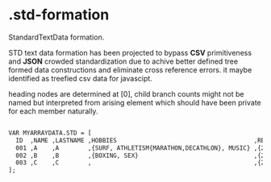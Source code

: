 .std-formation
==============

StandardTextData formation.

STD text data formation has been projected
to bypass **CSV** primitiveness and **JSON** crowded standardization due to achive better defined tree formed data constructions
and eliminate cross reference errors.
it maybe identified as treefied csv data for javascipt.

heading nodes are determined at [0],
child branch counts might not be named but interpreted from arising element which should have been private for each member naturally.
```html

VAR MYARRAYDATA.STD = [
  ID  ,NAME ,LASTNAME ,HOBBIES                                      ,REVENUES
  001 ,A    ,A        ,{SURF, ATHLETISM{MARATHON,DECATHLON}, MUSIC} ,{2014{MARCH{$2000},APRIL{$1750}}}
  002 ,B    ,B        ,{BOXING, SEX}                                ,{2014{APRIL{$150}}}
  003 ,C    ,C        ,                                             ,{2014{MARCH{$6000},APRIL{$8750}}}
];
```
